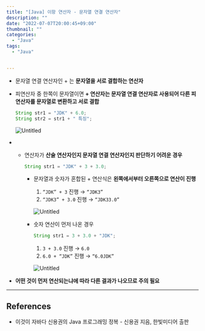 ```yaml
---
title: "[Java] 이항 연산자 - 문자열 연결 연산자"
description: ""
date: "2022-07-07T20:00:45+09:00"
thumbnail: ""
categories:
  - "Java"
tags:
  - "Java"


---
```

<!--more-->

- 문자열 연결 연산자인 + 는 **문자열을 서로 결합하는 연산자**
- 피연산자 중 한쪽이 문자열이면 **+ 연산자는 문자열 연결 연산자로 사용되어 다른 피연산자를 문자열로 변환하고 서로 결합**
    
    ```java
    String str1 = "JDK" + 6.0;
    String str2 = str1 + " 특징";
    ```
    
    ![Untitled](/images/lang_java/operation/문자열_연결_연산자/Untitled.png)
    
- + 연산자가 **산술 연산자인지 문자열 연결 연산자인지 판단하기 어려운 경우**
    
    ```java
    String str1 = "JDK" + 3 + 3.0;
    ```
    
    - 문자열과 숫자가 혼합된 + 연산식은 **왼쪽에서부터 오른쪽으로 연산이 진행**
        1. `“JDK” + 3` 진행 → `“JDK3”`
        2. `“JDK3” + 3.0` 진행 → `“JDK33.0”`
        
        ![Untitled](/images/lang_java/operation/문자열_연결_연산자/Untitled%201.png)
        
    - 숫자 연산이 먼저 나온 경우
        
        ```java
        String str1 = 3 + 3.0 + "JDK";
        ```
        
        1. `3 + 3.0` 진행 → `6.0`
        2. `6.0 + “JDK”` 진행 → `“6.0JDK”`
        
        ![Untitled](/images/lang_java/operation/문자열_연결_연산자/Untitled%202.png)
        
- **어떤 것이 먼저 연산되는냐에 따라 다른 결과가 나오므로 주의 필요**

---

## References

- 이것이 자바다 신용권의 Java 프로그래밍 정복 - 신용권 지음, 한빛미디어 출판
